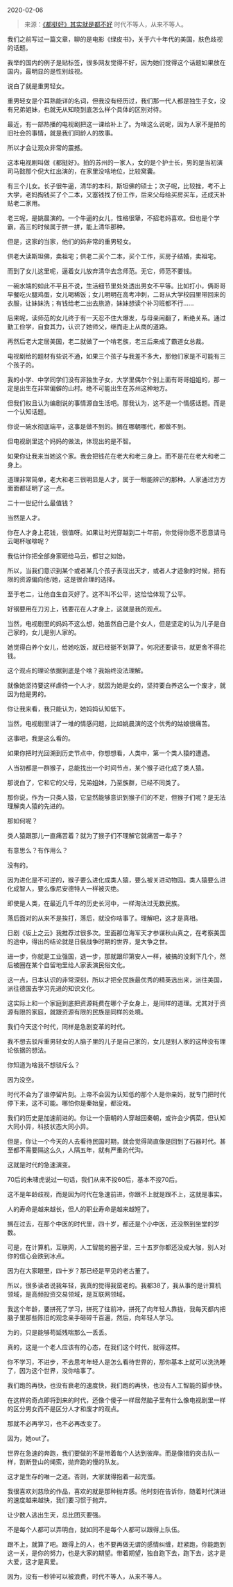 2020-02-06

> 来源：[《都挺好》其实就是都不好](http://mp.weixin.qq.com/s?__biz=MzU3NDc5Nzc0NQ==&mid=2247486447&idx=1&sn=55c2cd8301696ce0f35e5b0aeb189c51&chksm=fd2da931ca5a20273207c1b7a9f03d07430822e5005372b31fa4f75d4030ae1179743cd7e07e&scene=27#wechat_redirect)
> 时代不等人，从来不等人。

我们之前写过一篇文章，聊的是电影《绿皮书》，关于六十年代的美国，肤色歧视的话题。  

  

我举的国内的例子是贴标签，很多网友觉得不好，因为她们觉得这个话题如果放在国内，最明显的是性别歧视。

  

说白了就是重男轻女。

  

重男轻女是个耳熟能详的名词，但我没有经历过，我们那一代人都是独生子女，没有兄弟姐妹，也就无从知晓到底怎么样个具体的区别对待。

  

最近，有一部热播的电视剧把这一课给补上了。为啥这么说呢，因为人家不是拍的旧社会的事情，就是我们同龄人的故事。

  

所以才会让观众非常的震撼。

  

这本电视剧叫做《都挺好》。拍的苏州的一家人，女的是个护士长，男的是当初演司马懿那个倪大红出演的，在家里没啥地位，比较窝囊。

  

有三个儿女。长子很牛逼，清华的本科，斯坦佛的硕士；次子呢，比较挫，考不上大学，老妈掏钱买了个二本，又塞钱找了份工作，后来父母给买房买车，还成天补贴老二家用。

  

老三呢，是姚晨演的。一个牛逼的女儿，性格很犟，不招老妈喜欢。但也是个学霸，高三的时候属于拼一拼，能上清华那种。

  

但是，这家的当家，他们的妈非常的重男轻女。

  

供老大读斯坦佛，卖祖宅；供老二买个二本，买个工作，买房子结婚，卖祖宅。

  

而到了女儿这里呢，逼着女儿放弃清华去念师范。无它，师范不要钱。

  

一碗水端的如此不平且不说，生活细节里处处透出男女不平等。比如打小，俩哥哥早餐吃火腿鸡蛋，女儿喝稀饭；女儿明明在高考冲刺，二哥从大学校园里带回来的衣服，让妹妹洗；有钱给老二出去旅游，妹妹想读个补习班都不行......

  

后来呢，读师范的女儿终于有一天忍不住大爆发，与母亲闹翻了，断绝关系。通过勤工俭学，自食其力，认识了她师父，继而走上从商的道路。

  

再然后老大定居美国，老二就做了一个啃老族，老三后来成了霸道女总裁。

  

电视剧给的题材有些说不通，如果三个孩子与我差不多大，那他们家是不可能有三个孩子的。

  

我的小学、中学同学们没有非独生子女，大学里偶尔个别上面有哥哥姐姐的，那一定是出生在非常偏僻的山村。绝不可能出生在苏州这种地方。

  

但我们权且认为编剧说的事情源自生活吧。那我认为，这不是一个情感话题。而是一个认知话题。

  

你说一碗水彻底端平，这事是做不到的。搁在哪朝哪代，都做不到。

  

但电视剧里这个妈妈的做法，体现出的是不智。

  

如果你让我来当她这个家。我会把钱花在老大和老三身上。而不是花在老大和老二身上。

  

道理非常简单，老大和老三很明显是人才，属于一眼能辨识的那种。人家通过方方面面都证明了这一点。

  

二十一世纪什么最值钱？

当然是人才。

  

你在人才身上花钱，很值呀。如果让时光穿越到二十年前，你觉得你愿不愿意请马云喝杯咖啡呢？

  

我估计你把全部身家砸给马云，都甘之如饴。

  

所以，当我们意识到某个或者某几个孩子表现出天才，或者人才迹象的时候，把有限的资源偏向他/她，这是很合理的选择。

  

至于老二，让他自生自灭好了。这不叫不公平，这恰恰体现了公平。

  

好钢要用在刀刃上，钱要花在人才身上，这就是我的观点。

  

当然，电视剧里的妈妈不这么想，她虽然自己是个女人，但是坚定的认为儿子是自己家的，女儿是别人家的。

  

她觉得白养个女儿，给她吃饭，就已经挺不划算了。何况还要读书，就更舍不得花钱。

  

这个观点的理论依据到底是个啥？我始终没法理解。

  

就像她坚持要这样虐待一个人才，就因为她是女的，坚持要白养这么一个废才，就因为他是男的。

  

你让我来看，我只能认为，她妈妈认知低下。

  

当然，电视剧里讲了一堆的情感问题，比如姚晨演的这个优秀的姑娘很痛苦。

  

这事吧，我是这么看的。

  

如果你把时光回溯到历史节点中，你想想看，人类中，第一个类人猿的遭遇。

  

人当初都是一群猴子，总能找出一个时间节点，某个猴子进化成了类人猿。

  

那说白了，它和它的父母，兄弟姐妹，乃至族群，已经不同类了。

  

那你说，作为一只类人猿，它显然能够意识到猴子们的不足，但猴子们呢？是无法理解类人猿的先进的。

  

那如何呢？

  

类人猿跟那儿一直痛苦着？就为了猴子们不理解它就痛苦一辈子？

  

有意思么？有作用么？

  

没有的。

  

因为进化是不可逆的，猴子要么进化成类人猿，要么被关进动物园。类人猿要么进化成智人，要么像尼安德特人一样被灭绝。

  

即使是人类，在最近几千年的历史长河中，一样淘汰过无数民族。

  

落后面对的从来不是挨打，落后，就没你啥事了。理解吧，这才是真相。

  

日剧《坂上之云》我推荐过很多次。里面那位海军天才参谋秋山真之，在考察美国的途中，得出的结论就是日俄战争时期的世界，是大争之世。

  

进一步，你就是工业强国，退一步，那就跟印第安人一样，被搞的没剩下几个，然后被圈在某个自留地里给人家表演民俗文化。

  

这一点，日本认识的非常深刻，所以才把全民族最优秀的精英选出来，派往美国，派往德国去学习先进的知识文化。

  

这实际上和一个家庭到底把资源耗费在哪个子女身上，是同样的道理。尤其对于资源有限的家庭，就跟资源有限的民族是同样的处境。

  

我们今天这个时代，同样是急剧变革的时代。

  

我不想去驳斥重男轻女的人脑子里的儿子是自己家的，女儿是别人家的这种没有理论依据的想法。

  

你知道为啥我不想驳斥么？

  

因为没空。

  

时代不会为了谁停留片刻。上帝不会因为认知低的那个人是你亲妈，就专门把时代停下来，这不可能。哪怕你是秦始皇，都没戏。

  

我们的历史是加速前进的。你让一个唐朝的人穿越回秦朝，或许会少俩菜，但认知大同小异，科技状态大同小异。

  

但是，你让一个今天的人去看待民国时期，就会觉得简直像是回到了石器时代。甚至都不需要隔这么久，人隔五年，就有严重的代沟。

  

这就是时代的急速演变。

  

70后的朱啸虎说过一句话，我们从来不投60后，基本不投70后。

  

这不是年龄歧视，而是因为时代在急速前进，你跟不上就是跟不上，这就是事实。

  

人的寿命是越来越长，但人的职业寿命是越来越短了。

  

搁在过去，在那个中医的时代里，四十岁，都还是个小中医，还没熬到坐堂的岁数。

  

可是，在计算机，互联网，人工智能的圈子里，三十五岁你都还没成大咖，别人对你的信心会跌到冰点。

  

因为在大家眼里，四十岁？那已经是罕见的老古董了。

  

所以，很多读者说我年轻，我真的觉得我蛮老的。我都38了，我从事的是计算机领域，是高频投资交易领域，是互联网领域。

  

我这个年龄，要拼死了学习，拼死了往前冲，拼死了向年轻人靠拢，我每天都内把脑子里那些陈旧的观念亲手砸碎千百遍，然后，向年轻人学习。

  

为的，只是能够苟延残喘那么一丢丢。

  

真的，这是一个老人应该有的心态，在我们这个时代，就得这样。

  

你不学习，不进步，不去思考年轻人是怎么看待世界的，那你基本上就可以洗洗睡了，因为这个世界，没你啥事了。

  

我们跑的再快，也没有衰老的速度快，我们跑的再快，也没有人工智能的脚步快。  

  

在这样的奇点即将到来的时代，还像个傻子一样居然脑子里有什么像电视剧里一样的区分男女而不是区分人才和废才的观点。

  

那就不必再学习，也不必再改变了。

  

因为，她out了。

  

世界在急速的奔跑，我们要做的不是带着每个人达到彼岸。而是像猎豹突击队一样，割断登山的绳索，抛弃跑的慢的队友。

  

这才是生存的唯一之道。否则，大家就得抱着一起完蛋。

  

我很喜欢刘慈欣的作品，喜欢的就是那种抛弃感。他时刻在告诉你，随着时代演进的速度越来越快，我们要习惯于抛弃。

  

让少数人逃出生天，总比团灭要强。

  

不是每个人都可以弄明白，就如同不是每个人都可以跟得上队伍。

  

跟不上，就算了吧。跟得上的人，也不要再做无谓的感情纠缠，赶紧跑，你能跑到这一关，是你的努力，也是大家的期望。带着期望，独自跑下去，跑下去，这才是大爱，这才是真爱。

  

因为，没有一秒钟可以被浪费，时代不等人，从来不等人。

